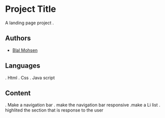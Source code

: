
# Project Title

A landing page project .


## Authors

- [Blal Mohsen](https://github.com/blalpepoo)


## Languages
. Html
. Css
. Java script
## Content 
. Make a navigation bar
. make the navigation bar responsive
.make a Li list
. highlited the section that is response to the user
